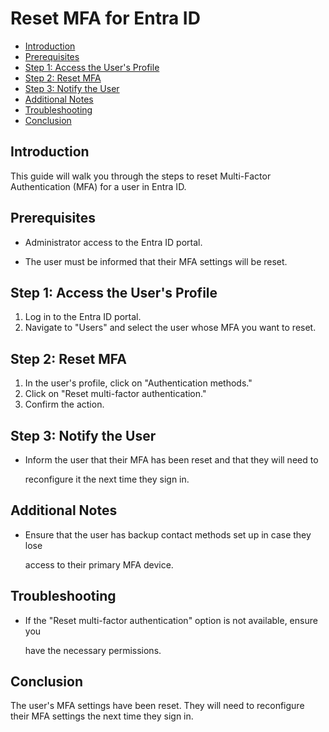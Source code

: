 # Reset MFA for Entra ID

<!-- toc -->

- [Introduction](#introduction)
- [Prerequisites](#prerequisites)
- [Step 1: Access the User's Profile](#step-1-access-the-users-profile)
- [Step 2: Reset MFA](#step-2-reset-mfa)
- [Step 3: Notify the User](#step-3-notify-the-user)
- [Additional Notes](#additional-notes)
- [Troubleshooting](#troubleshooting)
- [Conclusion](#conclusion)

<!-- tocstop -->

## Introduction

This guide will walk you through the steps to reset Multi-Factor Authentication
(MFA) for a user in Entra ID.


## Prerequisites


* Administrator access to the Entra ID portal.

* The user must be informed that their MFA settings will be reset.


## Step 1: Access the User's Profile

1. Log in to the Entra ID portal.
2. Navigate to "Users" and select the user whose MFA you want to reset.


## Step 2: Reset MFA

1. In the user's profile, click on "Authentication methods."
2. Click on "Reset multi-factor authentication."
3. Confirm the action.


## Step 3: Notify the User


* Inform the user that their MFA has been reset and that they will need to

  reconfigure it the next time they sign in.


## Additional Notes


* Ensure that the user has backup contact methods set up in case they lose

  access to their primary MFA device.


## Troubleshooting


* If the "Reset multi-factor authentication" option is not available, ensure you

  have the necessary permissions.


## Conclusion

The user's MFA settings have been reset. They will need to reconfigure their MFA
settings the next time they sign in.